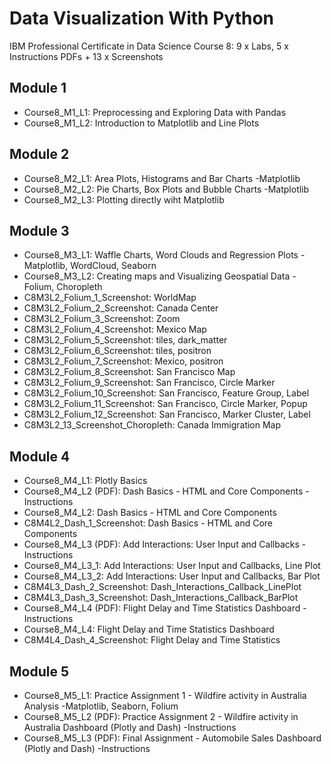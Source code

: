 # Data Visualization With Python
IBM Professional Certificate in Data Science Course 8: 9 x Labs, 5 x Instructions PDFs + 13 x Screenshots
## Module 1
 * Course8_M1_L1: Preprocessing and Exploring Data with Pandas
 * Course8_M1_L2: Introduction to Matplotlib and Line Plots 
## Module 2
 * Course8_M2_L1: Area Plots, Histograms and Bar Charts -Matplotlib
 * Course8_M2_L2: Pie Charts, Box Plots and Bubble Charts -Matplotlib
 * Course8_M2_L3: Plotting directly wiht Matplotlib
## Module 3
 * Course8_M3_L1: Waffle Charts, Word Clouds and Regression Plots -Matplotlib, WordCloud, Seaborn
 * Course8_M3_L2: Creating maps and Visualizing Geospatial Data -Folium, Choropleth
 * C8M3L2_Folium_1_Screenshot: WorldMap
 * C8M3L2_Folium_2_Screenshot: Canada Center
 * C8M3L2_Folium_3_Screenshot: Zoom
 * C8M3L2_Folium_4_Screenshot: Mexico Map
 * C8M3L2_Folium_5_Screenshot: tiles, dark_matter
 * C8M3L2_Folium_6_Screenshot: tiles, positron
 * C8M3L2_Folium_7_Screenshot: Mexico, positron
 * C8M3L2_Folium_8_Screenshot: San Francisco Map
 * C8M3L2_Folium_9_Screenshot: San Francisco, Circle Marker
 * C8M3L2_Folium_10_Screenshot: San Francisco, Feature Group, Label
 * C8M3L2_Folium_11_Screenshot: San Francisco, Circle Marker, Popup
 * C8M3L2_Folium_12_Screenshot: San  Francisco, Marker Cluster, Label
 * C8M3L2_13_Screenshot_Choropleth: Canada Immigration Map
## Module 4
 * Course8_M4_L1: Plotly Basics
 * Course8_M4_L2 (PDF): Dash Basics - HTML and Core Components -Instructions
 * Course8_M4_L2: Dash Basics - HTML and Core Components
 * C8M4L2_Dash_1_Screenshot: Dash Basics - HTML and Core Components 
 * Course8_M4_L3 (PDF): Add Interactions: User Input and Callbacks -Instructions
 * Course8_M4_L3_1: Add Interactions: User Input and Callbacks, Line Plot
 * Course8_M4_L3_2: Add Interactions: User Input and Callbacks, Bar Plot
 * C8M4L3_Dash_2_Screenshot: Dash_Interactions_Callback_LinePlot
 * C8M4L3_Dash_3_Screenshot: Dash_Interactions_Callback_BarPlot 
 * Course8_M4_L4 (PDF): Flight Delay and Time Statistics Dashboard -Instructions
 * Course8_M4_L4: Flight Delay and Time Statistics Dashboard
 * C8M4L4_Dash_4_Screenshot: Flight Delay and Time Statistics
## Module 5
 * Course8_M5_L1: Practice Assignment 1 - Wildfire activity in Australia Analysis -Matplotlib, Seaborn, Folium
 * Course8_M5_L2 (PDF): Practice Assignment 2 - Wildfire activity in Australia Dashboard (Plotly and Dash) -Instructions
 * Course8_M5_L3 (PDF): Final Assignment - Automobile Sales Dashboard (Plotly and Dash) -Instructions
